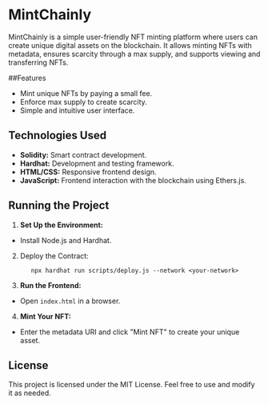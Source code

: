 # MintChainly

MintChainly is a simple user-friendly NFT minting platform where users can create unique digital assets on the blockchain. It allows minting NFTs with metadata, ensures scarcity through a max supply, and supports viewing and transferring NFTs.

##Features

- Mint unique NFTs by paying a small fee.
- Enforce max supply to create scarcity.
- Simple and intuitive user interface.

## Technologies Used

- <strong>Solidity:</strong> Smart contract development.
- <strong>Hardhat:</strong> Development and testing framework.
- <strong>HTML/CSS:</strong> Responsive frontend design.
- <strong>JavaScript:</strong> Frontend interaction with the blockchain using Ethers.js.

## Running the Project

1. <strong> Set Up the Environment: </strong>

- Install Node.js and Hardhat.

2. Deploy the Contract:

   `   npx hardhat run scripts/deploy.js --network <your-network>`

3. <strong>Run the Frontend:</strong>

- Open `index.html` in a browser.

4. <strong>Mint Your NFT:</strong>

- Enter the metadata URI and click "Mint NFT" to create your unique asset.

## License

This project is licensed under the MIT License. Feel free to use and modify it as needed.
